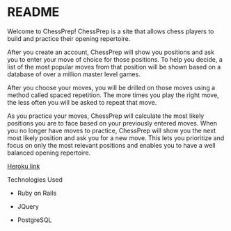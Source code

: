 # README

Welcome to ChessPrep! ChessPrep is a site that allows chess players to build and practice their opening repertoire.

After you create an account, ChessPrep will show you positions and ask you to enter your move of choice for those positions. To help you decide, a list of the most popular moves from that position will be shown based on a database of over a million master level games.

After you choose your moves, you will be drilled on those moves using a method called spaced repetition. The more times you play the right move, the less often you will be asked to repeat that move.

As you practice your moves, ChessPrep will calculate the most likely positions you are to face based on your previously entered moves. When you no longer have moves to practice, ChessPrep will show you the next most likely position and ask you for a new move. This lets you prioritize and focus on only the most relevant positions and enables you to have a well balanced opening repertoire.

[Heroku link](https://nameless-gorge-60483.herokuapp.com)

Technologies Used

* Ruby on Rails

* JQuery

* PostgreSQL
